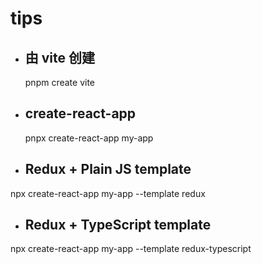 # tips

- ## 由 vite 创建
  pnpm create vite
- ## create-react-app
  pnpx create-react-app my-app
- ## Redux + Plain JS template
npx create-react-app my-app --template redux
- ## Redux + TypeScript template
npx create-react-app my-app --template redux-typescript
